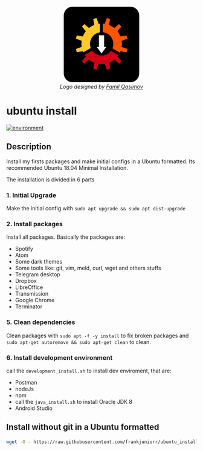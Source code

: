 <p align="center">
  <img src="logo/1024px.png" alt="ubuntu_install" height="200px">
  </br>
  <em> Logo designed by <a href="https://github.com/familqasimov">Famil Qasimov</a> </em>
</p>


ubuntu install
===========
[![environment](https://img.shields.io/badge/linux-ubuntu_18.04-orange.svg)](https://img.shields.io/badge/linux-ubuntu_18.04-orange.svg)

## Description
Install my firsts packages and make initial configs in a Ubuntu formatted. Its recommended Ubuntu 18.04 Minimal Installation.

The installation is divided in 6 parts

### 1. Initial Upgrade
Make the initial config with `sudo apt upgrade && sudo apt dist-upgrade`
### 2. Install packages
Install all packages. Basically the packages are:
- Spotify
- Atom
- Some dark themes
- Some tools like: git, vim, meld, curl, wget and others stuffs
- Telegram desktop
- Dropbox
- LibreOffice
- Transmission
- Google Chrome
- Terminator

### 5. Clean dependencies
Clean packages with `sudo apt -f -y install` to fix broken packages and `sudo apt-get autoremove && sudo apt-get clean` to clean.
### 6. Install development environment
call the `development_install.sh` to install dev enviroment, that are:
- Postman
- nodeJs
- npm
- call the `java_install.sh` to install Oracle JDK 8
- Android Studio

## Install without git in a Ubuntu formatted
```bash
wget -O - https://raw.githubusercontent.com/frankjuniorr/ubuntu_install/master/code/trigger.sh | bash
```
